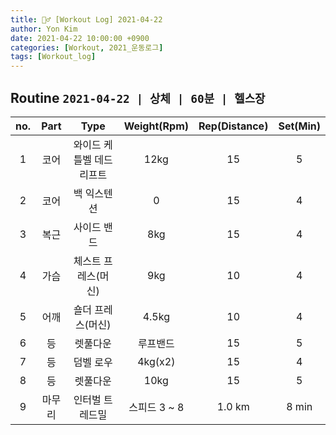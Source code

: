 ```yaml
---
title: 🏋️‍♂️ [Workout Log] 2021-04-22
author: Yon Kim
date: 2021-04-22 10:00:00 +0900
categories: [Workout, 2021_운동로그]
tags: [Workout_log]
---
```


## Routine `2021-04-22 | 상체 | 60분 | 헬스장` ##

|no.|Part|Type|Weight(Rpm)|Rep(Distance)|Set(Min)|
|:---:|:---:|:---:|:---:|:---:|:---:|
|1|코어|와이드 케틀벨 데드리프트|12kg|15|5|
|2|코어|백 익스텐션|0|15|4|
|3|복근|사이드 밴드|8kg|15|4|
|4|가슴|체스트 프레스(머신)|9kg|10|4|
|5|어깨|숄더 프레스(머신)|4.5kg|10|4|
|6|등|렛풀다운|루프밴드|15|5|
|7|등|덤벨 로우|4kg(x2)|15|4|
|8|등|렛풀다운|10kg|15|5|
|9|마무리|인터벌 트레드밀|스피드 3 ~ 8|1.0 km|8 min|

